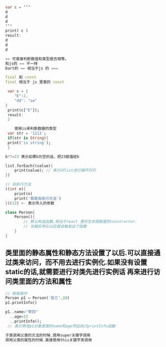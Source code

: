 ```dart
var c = ’‘’ 
d
d
d
‘’‘
print( c )
result:
d
d
d
```

```dart
== 可直接判断数值和类型是否相等。
和js的 == 不一样
Dart的 == 相当于js 的 ===
```

```dart
final 和 const
final 相当于 js 里面的 const
```

```dart
 var c = {
	"E":2,
	"dd": "se"
}
 print(c["E"]);
 result:
 2
```

```dart
	使用is来判断数据的类型
 var str = '1111';
 if(str is String){
 print('is string');
 }
```


```dart
b??=23 表示如果b为空的话，把23赋值给b
```

```dart
list.forEach((value){
	print(value); // 表示对list进行循环打印
})
```

```dart
// 自执行方法
((int n){
	print(n)
	print('我是自执行方法')
})(12) <- 表示传入的参数
```

```dart
class Person{
	Person(){
		// 默认构造函数,相当于react 里的生命周期里的constructor.
		// 当被实例化以后就会触发这个函数
	}
}
```

类里面的静态属性和静态方法设置了以后.可以直接通过类来访问，而不用去进行实例化.如果没有设置static的话,就需要进行对类先进行实例话 再来进行访问类里面的方法和属性
---


```dart
// 联缀操作
Person p1 = Person('张三',20)
p1.printInfo()

p1..name="李四"
  ..age=22
  ..printInfo();
 // 表示修改p1对象里面的name和age然后执行printInfo函数
```

```dart
子类调用父类的方法的时候.使用super关键字调用
调用父类的属性的时候.直接使用this关键字来调用
```

```dart

```





<!--stackedit_data:
eyJoaXN0b3J5IjpbLTEyNzU3NjE2MTksLTE4NTY4MjAyMjAsMT
E3Nzk0Nzk1MywtNzA2NTExOTAzLDk3OTM5OTIzOSwxOTU1NTE4
NTg1LC01MTg1OTUwODMsLTE3MDE5Nzk2MDUsMzI4NTM3MDIyLD
E2MjY0MzYzNjZdfQ==
-->